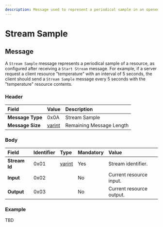 ```yaml
---
description: Message used to represent a periodical sample in an opened stream
---
```


# Stream Sample

## Message

A `Stream Sample` message represents a periodical sample of a resource, as configured after receiving  a `Start Stream` message. For example, if a server request a client resource "temperature" with an interval of 5 seconds, the client should send a `Stream Sample` message every 5 seconds with the  "temperature" resource contents.

### Header

| Field | Value | Description |
| :--- | :--- | :--- |
| **Message Type** | 0x0A | Stream Sample |
| **Message Size** | [varint](../../definitions.md#varint) | Remaining Message Length |

### Body

| Field | Identifier | Type | Mandatory | Value |
| :--- | :--- | :--- | :--- | :--- |
| **Stream Id** | 0x01 | [varint](../../definitions.md#varint) | Yes | Stream identifier. |
| **Input** | 0x02 |  | No | Current resource input. |
| **Output** | 0x03 |  | No | Current resource output. |

### Example 

TBD

